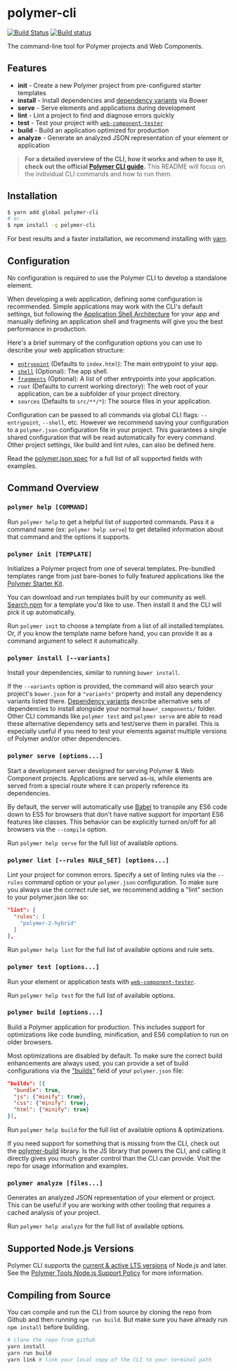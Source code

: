 # polymer-cli

[![Build Status](https://travis-ci.org/Polymer/polymer-cli.svg?branch=master)](https://travis-ci.org/Polymer/polymer-cli)
[![Build status](https://ci.appveyor.com/api/projects/status/3xc7rkapu39rw9fs/branch/master?svg=true)](https://ci.appveyor.com/project/justinfagnani/polymer-cli/branch/master)

The command-line tool for Polymer projects and Web Components.

## Features

  - **init** - Create a new Polymer project from pre-configured starter templates
  - **install** - Install dependencies and [dependency variants](https://www.polymer-project.org/2.0/docs/glossary#dependency-variants) via Bower
  - **serve**	- Serve elements and applications during development
  - **lint** - Lint a project to find and diagnose errors quickly
  - **test** - Test your project with [`web-component-tester`](https://github.com/Polymer/web-component-tester/)
  - **build**	- Build an application optimized for production
  - **analyze** - Generate an analyzed JSON representation of your element or application

> **For a detailed overview of the CLI, how it works and when to use it, check out the official
[Polymer CLI guide](https://www.polymer-project.org/2.0/docs/tools/polymer-cli).**
> This README will focus on the individual CLI commands and how to run them.


## Installation

```bash
$ yarn add global polymer-cli
# or...
$ npm install -g polymer-cli
```

For best results and a faster installation, we recommend installing with [yarn](https://yarnpkg.com/en/).

## Configuration

No configuration is required to use the Polymer CLI to develop a standalone element.

When developing a web application, defining some configuration is recommended. Simple applications may work with the CLI's default settings, but following the [Application Shell Architecture](https://developers.google.com/web/updates/2015/11/app-shell) for your app and manually defining an application shell and fragments will give you the best performance in production.

Here's a brief summary of the configuration options you can use to describe your web application structure:

  - [`entrypoint`](https://www.polymer-project.org/2.0/docs/tools/polymer-json#entrypoint) (Defaults to `index.html`): The main entrypoint to your app.
  - [`shell`](https://www.polymer-project.org/2.0/docs/tools/polymer-json#shell) (Optional): The app shell.
  - [`fragments`](https://www.polymer-project.org/2.0/docs/tools/polymer-json#fragments) (Optional): A list of other entrypoints into your application.
  - `root` (Defaults to current working directory): The web root of your application, can be a subfolder of your project directory.
  - `sources` (Defaults to `src/**/*`): The source files in your application.

Configuration can be passed to all commands via global CLI flags: `--entrypoint`, `--shell`, etc. However we recommend saving your configuration to a `polymer.json` configuration file in your project. This guarantees a single shared configuration that will be read automatically for every command. Other project settings, like build and lint rules, can also be defined here.

Read the [polymer.json spec](https://www.polymer-project.org/2.0/docs/tools/polymer-json) for a full list of all supported fields with examples.


## Command Overview

### `polymer help [COMMAND]`

Run `polymer help` to get a helpful list of supported commands. Pass it a command name (ex: `polymer help serve`) to get detailed information about that command and the options it supports.


### `polymer init [TEMPLATE]`

Initializes a Polymer project from one of several templates. Pre-bundled templates range from just bare-bones to fully featured applications like the [Polymer Starter Kit](https://github.com/PolymerElements/polymer-starter-kit).

You can download and run templates built by our community as well. [Search npm](https://www.npmjs.com/search?q=generator-polymer-init) for a template you'd like to use. Then install it and the CLI will pick it up automatically.

Run `polymer init` to choose a template from a list of all installed templates. Or, if you know the template name before hand, you can provide it as a command argument to select it automatically.


### `polymer install [--variants]`

Install your dependencies, similar to running `bower install`.

If the `--variants` option is provided, the command will also search your project's `bower.json` for a `"variants"` property and install any dependency variants listed there. [Dependency variants](https://www.polymer-project.org/2.0/docs/glossary#dependency-variants) describe alternative sets of dependencies to install alongside your normal `bower_components/` folder. Other CLI commands like `polymer test` and `polymer serve` are able to read these alternative dependency sets and test/serve them in parallel. This is especially useful if you need to test your elements against multiple versions of Polymer and/or other dependencies.


### `polymer serve [options...]`

Start a development server designed for serving Polymer & Web Component projects. Applications are served as-is, while elements are served from a special route where it can properly reference its dependencies.

By default, the server will automatically use [Babel](https://babeljs.io) to transpile any ES6 code down to ES5 for browsers that don't have native support for important ES6 features like classes. This behavior can be explicitly turned on/off for all browsers via the `--compile` option.

Run `polymer help serve` for the full list of available options.


### `polymer lint [--rules RULE_SET] [options...]`

Lint your project for common errors. Specify a set of linting rules via the `--rules` command option or your `polymer.json` configuration. To make sure you always use the correct rule set, we recommend adding a "lint" section to your polymer.json like so:

```json
"lint": {
  "rules": [
    "polymer-2-hybrid"
  ]
},
```

Run `polymer help lint` for the full list of available options and rule sets.


### `polymer test [options...]`

Run your element or application tests with [`web-component-tester`](https://github.com/Polymer/web-component-tester/).

Run `polymer help test` for the full list of available options.


### `polymer build [options...]`

Build a Polymer application for production. This includes support for optimizations like code bundling, minification, and ES6 compilation to run on older browsers.

Most optimizations are disabled by default. To make sure the correct build enhancements are always used, you can provide a set of build configurations via the ["builds"](https://www.polymer-project.org/2.0/docs/tools/polymer-json#builds) field of your `polymer.json` file:

```json
"builds": [{
  "bundle": true,
  "js": {"minify": true},
  "css": {"minify": true},
  "html": {"minify": true}
}],
```

Run `polymer help build` for the full list of available options & optimizations.

If you need support for something that is missing from the CLI, check out the [polymer-build](https://github.com/Polymer/polymer-build) library. Is the JS library that powers the CLI, and calling it directly gives you much greater control than the CLI can provide. Visit the repo for usage information and examples.


### `polymer analyze [files...]`

Generates an analyzed JSON representation of your element or project. This can be useful if you are working with other tooling that requires a cached analysis of your project.

Run `polymer help analyze` for the full list of available options.


## Supported Node.js Versions

Polymer CLI supports the [current & active LTS versions](https://github.com/nodejs/LTS) of Node.js and later. See the [Polymer Tools Node.js Support Policy](https://www.polymer-project.org/2.0/docs/tools/node-support) for more information.

## Compiling from Source

You can compile and run the CLI from source by cloning the repo from Github and then running `npm run build`. But make sure you have already run `npm install` before building.

```bash
# clone the repo from github
yarn install
yarn run build
yarn link # link your local copy of the CLI to your terminal path
```


